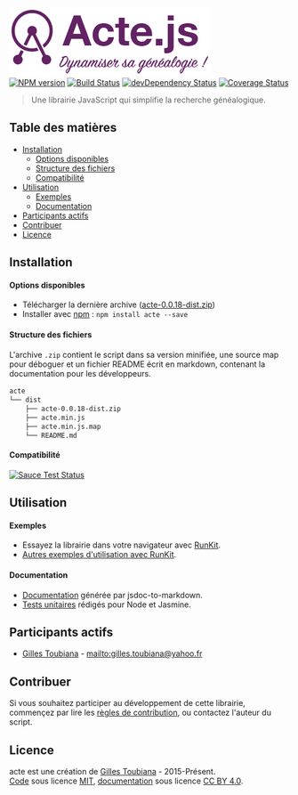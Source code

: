 ![logo](docs/img/logo-violet.png "Logo de la librairie acte.js")<br>
[![NPM version](https://img.shields.io/npm/v/acte.svg)](https://www.npmjs.com/package/acte)
[![Build Status](https://img.shields.io/travis/gtoubiana/acte.svg)](https://travis-ci.org/gtoubiana/acte)
[![devDependency Status](https://img.shields.io/david/dev/gtoubiana/acte.svg?maxAge=2592000)](https://david-dm.org/gtoubiana/acte?type=dev)
[![Coverage Status](https://coveralls.io/repos/github/gtoubiana/acte/badge.svg?branch=master&bust=1)](https://coveralls.io/github/gtoubiana/acte?branch=master)
> Une librairie JavaScript qui simplifie la recherche généalogique.

## Table des matières
-   [Installation](#installation)
    -   [Options disponibles](#options)
    -   [Structure des fichiers](#structure)
    -   [Compatibilité](#compatibilite)
-   [Utilisation](#utilisation)
    -   [Exemples](#exemples)
    -   [Documentation](#documentation)
-   [Participants actifs](#membres)
-   [Contribuer](#contributing)
-   [Licence](#licence)

<a name="installation"></a>
## Installation

<a name="options"></a>
#### Options disponibles
-   Télécharger la dernière archive ([acte-0.0.18-dist.zip](https://github.com/gtoubiana/acte/blob/master/dist/acte-0.0.18-dist.zip?raw=true))
-   Installer avec [npm](https://www.npmjs.com/) : `npm install acte --save`

<a name="structure"></a>
#### Structure des fichiers
L'archive `.zip` contient le script dans sa version minifiée, une source map pour déboguer et un fichier README écrit en markdown, contenant la documentation pour les développeurs.
```
acte
└── dist
    ├── acte-0.0.18-dist.zip
    ├── acte.min.js
    ├── acte.min.js.map
    └── README.md
```

<a name="compatibilite"></a>
#### Compatibilité
[![Sauce Test Status](https://saucelabs.com/browser-matrix/gtoubiana.svg)](https://saucelabs.com/u/gtoubiana)

<a name="utilisation"></a>
## Utilisation

<a name="exemples"></a>
#### Exemples
-   Essayez la librairie dans votre navigateur avec [RunKit](https://runkit.com/gtoubiana/fonctionnement-de-la-librairie-acte-js).
-   [Autres exemples d'utilisation avec RunKit](https://runkit.com/gtoubiana/recettes-pour-la-librairie-acte-js).

<a name="documentation"></a>
#### Documentation
-   [Documentation](https://github.com/gtoubiana/acte/blob/master/dist/README.md#documentation-de-acte) générée par jsdoc-to-markdown.
-   [Tests unitaires](https://github.com/gtoubiana/acte/blob/master/test/jasmine/acteSpec.js) rédigés pour Node et Jasmine.

<a name="membres"></a>
## Participants actifs
-   [Gilles Toubiana](https://github.com/gtoubiana/) - <mailto:gilles.toubiana@yahoo.fr>

<a name="contributing"></a>
## Contribuer
Si vous souhaitez participer au développement de cette librairie, commençez par lire les [règles de contribution](https://github.com/gtoubiana/acte/blob/master/CONTRIBUTING.md), ou contactez l'auteur du script.

<a name="licence"></a>
## Licence
acte est une création de [Gilles Toubiana](https://github.com/gtoubiana/) - 2015-Présent.<br>
[Code](https://github.com/gtoubiana/acte) sous licence [MIT](https://github.com/gtoubiana/acte/blob/master/LICENSE), [documentation](https://github.com/gtoubiana/acte/blob/master/dist/README.md) sous licence [CC BY 4.0](https://creativecommons.org/licenses/by/4.0/deed.fr).
